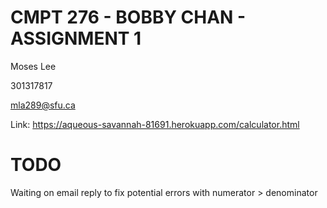 # CMPT 276 - BOBBY CHAN - ASSIGNMENT 1
Moses Lee

301317817

mla289@sfu.ca

Link: https://aqueous-savannah-81691.herokuapp.com/calculator.html

# TODO
Waiting on email reply to fix potential errors with numerator > denominator 
